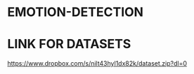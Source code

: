 # EMOTION-DETECTION

# LINK FOR DATASETS
https://www.dropbox.com/s/nilt43hyl1dx82k/dataset.zip?dl=0
